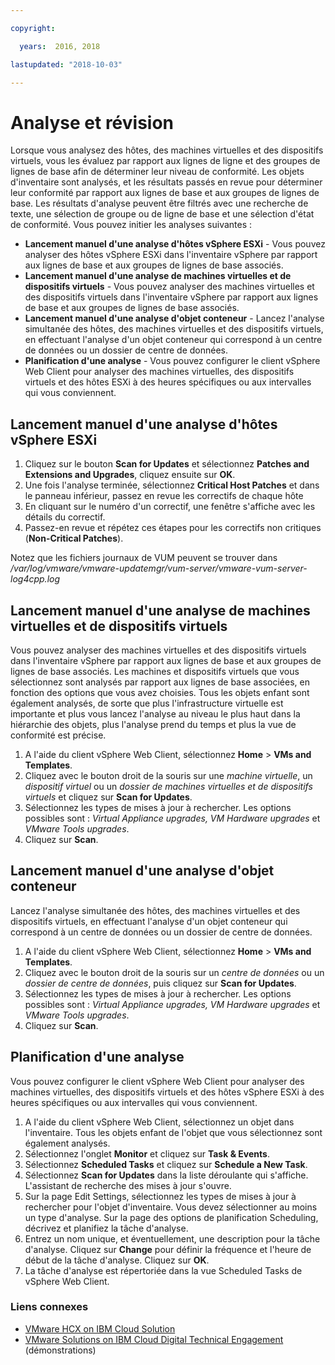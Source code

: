 ```yaml
---

copyright:

  years:  2016, 2018

lastupdated: "2018-10-03"

---
```


# Analyse et révision

Lorsque vous analysez des hôtes, des machines virtuelles et des dispositifs virtuels, vous les évaluez par rapport aux lignes de ligne et des groupes de lignes de base afin de déterminer leur niveau de conformité. Les objets d'inventaire sont analysés, et les résultats passés en revue pour déterminer leur conformité par rapport aux lignes de base et aux groupes de lignes de base. Les résultats d'analyse peuvent être filtrés avec une recherche de texte, une sélection de groupe ou de ligne de base et une sélection d'état de conformité. Vous pouvez initier les analyses suivantes :
*	**Lancement manuel d'une analyse d'hôtes vSphere ESXi** - Vous pouvez analyser des hôtes vSphere ESXi dans l'inventaire vSphere par rapport aux lignes de base et aux groupes de lignes de base associés.
*	**Lancement manuel d'une analyse de machines virtuelles et de dispositifs virtuels** - Vous pouvez analyser des machines virtuelles et des dispositifs virtuels dans l'inventaire vSphere par rapport aux lignes de base et aux groupes de lignes de base associés.
*	**Lancement manuel d'une analyse d'objet conteneur** - Lancez l'analyse simultanée des hôtes, des machines virtuelles et des dispositifs virtuels, en effectuant l'analyse d'un objet conteneur qui correspond à un centre de données ou un dossier de centre de données.
*	**Planification d'une analyse** - Vous pouvez configurer le client vSphere Web Client pour analyser des machines virtuelles, des dispositifs virtuels et des hôtes ESXi à des heures spécifiques ou aux intervalles qui vous conviennent.

##	Lancement manuel d'une analyse d'hôtes vSphere ESXi

1.	Cliquez sur le bouton **Scan for Updates** et sélectionnez **Patches and Extensions and Upgrades**, cliquez ensuite sur **OK**.
2.	Une fois l'analyse terminée, sélectionnez **Critical Host Patches** et dans le panneau inférieur, passez en revue les correctifs de chaque hôte
3.	En cliquant sur le numéro d'un correctif, une fenêtre s'affiche avec les détails du correctif.
4.	Passez-en revue et répétez ces étapes pour les correctifs non critiques (**Non-Critical Patches**).

Notez que les fichiers journaux de VUM peuvent se trouver dans _/var/log/vmware/vmware-updatemgr/vum-server/vmware-vum-server-log4cpp.log_

##	Lancement manuel d'une analyse de machines virtuelles et de dispositifs virtuels

Vous pouvez analyser des machines virtuelles et des dispositifs virtuels dans l'inventaire vSphere par rapport aux lignes de base et aux groupes de lignes de base associés. Les machines et dispositifs virtuels que vous sélectionnez sont analysés par rapport aux lignes de base associées, en fonction des options que vous avez choisies. Tous les objets enfant sont également analysés, de sorte que plus l'infrastructure virtuelle est importante et plus vous lancez l'analyse au niveau le plus haut dans la hiérarchie des objets, plus l'analyse prend du temps et plus la vue de conformité est précise.

1.	A l'aide du client vSphere Web Client, sélectionnez **Home** > **VMs and Templates**.
2.	Cliquez avec le bouton droit de la souris sur une _machine virtuelle_, un _dispositif virtuel_ ou un _dossier de machines virtuelles et de dispositifs virtuels_ et cliquez sur **Scan for Updates**.
3.	Sélectionnez les types de mises à jour à rechercher. Les options possibles sont : _Virtual Appliance upgrades, VM Hardware upgrades_ et _VMware Tools upgrades_.
4.	Cliquez sur **Scan**.

##	Lancement manuel d'une analyse d'objet conteneur

Lancez l'analyse simultanée des hôtes, des machines virtuelles et des dispositifs virtuels, en effectuant l'analyse d'un objet conteneur qui correspond à un centre de données ou un dossier de centre de données.
1.	A l'aide du client vSphere Web Client, sélectionnez **Home** > **VMs and Templates**.
2.	Cliquez avec le bouton droit de la souris sur un _centre de données_ ou un _dossier de centre de données_, puis cliquez sur **Scan for Updates**.
3.	Sélectionnez les types de mises à jour à rechercher. Les options possibles sont : _Virtual Appliance upgrades, VM Hardware upgrades_ et _VMware Tools upgrades_.
4.	Cliquez sur **Scan**.

##	Planification d'une analyse

Vous pouvez configurer le client vSphere Web Client pour analyser des machines virtuelles, des dispositifs virtuels et des hôtes vSphere ESXi à des heures spécifiques ou aux intervalles qui vous conviennent.

1.	A l'aide du client vSphere Web Client, sélectionnez un objet dans l'inventaire. Tous les objets enfant de l'objet que vous sélectionnez sont également analysés.
2.	Sélectionnez l'onglet **Monitor** et cliquez sur **Task & Events**.
3.	Sélectionnez **Scheduled Tasks** et cliquez sur **Schedule a New Task**.
4.	Sélectionnez **Scan for Updates** dans la liste déroulante qui s'affiche. L'assistant de recherche des mises à jour s'ouvre.
5.	Sur la page Edit Settings, sélectionnez les types de mises à jour à rechercher pour l'objet d'inventaire. Vous devez sélectionner au moins un type d'analyse. Sur la page des options de planification Scheduling, décrivez et planifiez la tâche d'analyse.
6.	Entrez un nom unique, et éventuellement, une description pour la tâche d'analyse. Cliquez sur **Change** pour définir la fréquence et l'heure de début de la tâche d'analyse. Cliquez sur **OK**.
7.	La tâche d'analyse est répertoriée dans la vue Scheduled Tasks de vSphere Web Client.

### Liens connexes

* [VMware HCX on IBM Cloud Solution](https://www.ibm.com/cloud/garage/files/HCX_Architecture_Design.pdf)
* [VMware Solutions on IBM Cloud Digital Technical Engagement](https://ibm-dte.mybluemix.net/ibm-vmware) (démonstrations)
